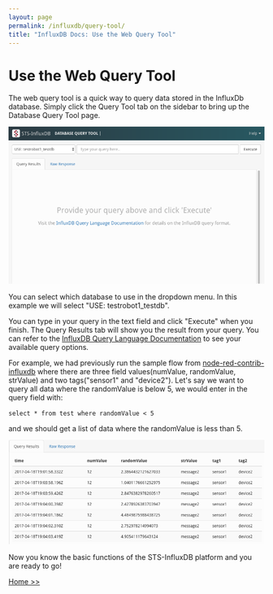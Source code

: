 ```yaml
---
layout: page
permalink: /influxdb/query-tool/
title: "InfluxDB Docs: Use the Web Query Tool"
---
```


# Use the Web Query Tool

The web query tool is a quick way to query data stored in the InfluxDb database. Simply click the Query Tool tab on the sidebar to bring up the Database Query Tool page. 

![influxdb_query_tool.png](/assets/images/influxdb_query_tool.png)

You can select which database to use in the dropdown menu. In this example we will select "USE: testrobot1_testdb".  

You can type in your query in the text field and click "Execute" when you finish. The Query Results tab will show you the result from your query. You can refer to the [InfluxDB Query Language Documentation](https://docs.influxdata.com/influxdb/v1.2/query_language/) to see your available query options.

For example, we had previously run the sample flow from [node-red-contrib-influxdb](https://www.npmjs.com/package/node-red-contrib-influxdb) where there are three field values(numValue, randomValue, strValue) and two tags("sensor1" and "device2"). Let's say we want to query all data where the randomValue is below 5, we would enter in the query field with:

```
select * from test where randomValue < 5
```

and we should get a list of data where the randomValue is less than 5.

![influxdb_query_tool_result.png](/assets/images/influxdb_query_tool_result.png)

Now you know the basic functions of the STS-InfluxDB platform and you are ready to go!

[Home >>](/influx/)
